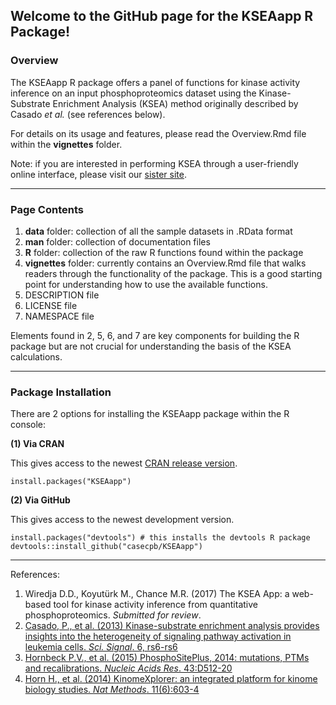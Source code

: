 ## Welcome to the GitHub page for the KSEAapp R Package!

### Overview

The KSEAapp R package offers a panel of functions for kinase activity inference on an input phosphoproteomics dataset using the Kinase-Substrate Enrichment Analysis (KSEA) method originally described by Casado *et al.* (see references below). 

For details on its usage and features, please read the Overview.Rmd file within the **vignettes** folder.

Note: if you are interested in performing KSEA through a user-friendly online interface, please visit our [sister site](https://github.com/casecpb/KSEA). 

-----
### Page Contents

1. **data** folder: collection of all the sample datasets in .RData format
2. **man** folder: collection of documentation files
3. **R** folder: collection of the raw R functions found within the package
4. **vignettes** folder: currently contains an Overview.Rmd file that walks readers through the functionality of the package. This is a good starting point for understanding how to use the available functions.
5. DESCRIPTION file
6. LICENSE file
7. NAMESPACE file


Elements found in 2, 5, 6, and 7 are key components for building the R package but are not crucial for understanding the basis of the KSEA calculations. 

-----
### Package Installation

There are 2 options for installing the KSEAapp package within the R console:

**(1) Via CRAN**

This gives access to the newest [CRAN release version](https://CRAN.R-project.org/package=KSEAapp). 
```
install.packages("KSEAapp")
```

**(2) Via GitHub**

This gives access to the newest development version. 
```
install.packages("devtools") # this installs the devtools R package 
devtools::install_github("casecpb/KSEAapp")
```


-----
References:

1. Wiredja D.D., Koyutürk M., Chance M.R. (2017) The KSEA App: a web-based tool for kinase activity inference from quantitative phosphoproteomics. *Submitted for review*.
2. [Casado, P., et al. (2013) Kinase-substrate enrichment analysis provides insights into the heterogeneity of signaling pathway activation in leukemia cells. *Sci. Signal*. 6, rs6-rs6](http://stke.sciencemag.org/content/6/268/rs6.long)
3. [Hornbeck P.V., et al. (2015) PhosphoSitePlus, 2014: mutations, PTMs and recalibrations. *Nucleic Acids Res*. 43:D512-20](https://academic.oup.com/nar/article/43/D1/D512/2439467/PhosphoSitePlus-2014-mutations-PTMs-and)
4. [Horn H., et al. (2014) KinomeXplorer: an integrated platform for kinome biology studies. *Nat Methods*. 11(6):603-4](http://www.nature.com/nmeth/journal/v11/n6/full/nmeth.2968.html)
